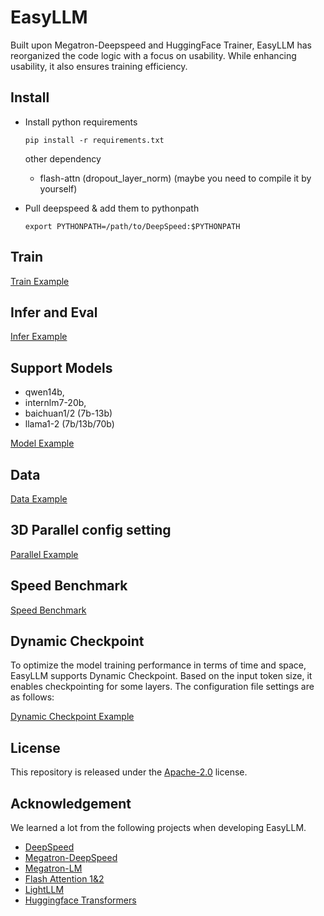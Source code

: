# EasyLLM

Built upon Megatron-Deepspeed and HuggingFace Trainer, EasyLLM has reorganized the code logic with a focus on usability. While enhancing usability, it also ensures training efficiency.

## Install

  - Install python requirements

    ```shell
    pip install -r requirements.txt
    ```
    other dependency
    * flash-attn (dropout_layer_norm) (maybe you need to compile it by yourself)

  - Pull deepspeed & add them to pythonpath

    ```shell
    export PYTHONPATH=/path/to/DeepSpeed:$PYTHONPATH
    ```

## Train

[Train Example](./docs/train.md)

## Infer and Eval

[Infer Example](./docs/infer.md)

## Support Models
* qwen14b,
* internlm7-20b,
* baichuan1/2 (7b-13b)
* llama1-2 (7b/13b/70b)

[Model Example](./docs/model.md)

## Data

[Data Example](./docs/data.md)

## 3D Parallel config setting

[Parallel Example](docs/parallel.md)

## Speed Benchmark

[Speed Benchmark](docs/benchmark.md)

## Dynamic Checkpoint

To optimize the model training performance in terms of time and space, EasyLLM supports Dynamic Checkpoint. Based on the input token size, it enables checkpointing for some layers. The configuration file settings are as follows:

[Dynamic Checkpoint Example](docs/dc.md)

## License

This repository is released under the [Apache-2.0](LICENSE) license.

## Acknowledgement

We learned a lot from the following projects when developing EasyLLM.
- [DeepSpeed](https://github.com/microsoft/DeepSpeed.git)
- [Megatron-DeepSpeed](https://github.com/microsoft/Megatron-DeepSpeed.git)
- [Megatron-LM](https://github.com/NVIDIA/Megatron-LM.git)
- [Flash Attention 1&2](https://github.com/Dao-AILab/flash-attention)
- [LightLLM](https://github.com/ModelTC/lightllm)
- [Huggingface Transformers](https://github.com/huggingface/transformers.git)